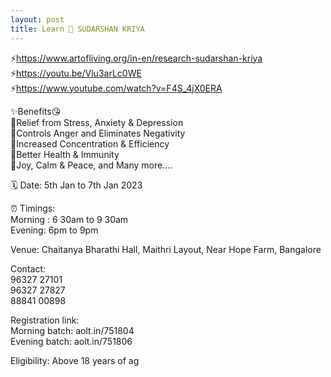```yaml
---
layout: post
title: Learn 💫 SUDARSHAN KRIYA
---
```


⚡https://www.artofliving.org/in-en/research-sudarshan-kriya <br/>
⚡https://youtu.be/Vlu3arLc0WE <br/>
⚡https://www.youtube.com/watch?v=F4S_4jX0ERA <br/>

✨Benefits😘 <br/>
🌟Relief from Stress, Anxiety & Depression <br/>
🌟Controls Anger and Eliminates Negativity <br/>
🌟Increased Concentration & Efficiency <br/>
🌟Better Health & Immunity <br/>
🌟Joy, Calm & Peace, and Many more.... <br/>

🗓 Date:  5th Jan to 7th Jan 2023 <br/>

⏰ Timings: <br/>
Morning : 6 30am to 9 30am <br/>
Evening:  6pm to 9pm <br/>

Venue: Chaitanya Bharathi Hall, Maithri Layout, Near Hope Farm, Bangalore  <br/>

Contact: <br/>
96327 27101  <br/>
96327 27827  <br/>
88841 00898  <br/>

Registration link: <br/>
Morning batch: aolt.in/751804 <br/>
Evening batch: aolt.in/751806 <br/>

Eligibility: Above 18 years of ag
